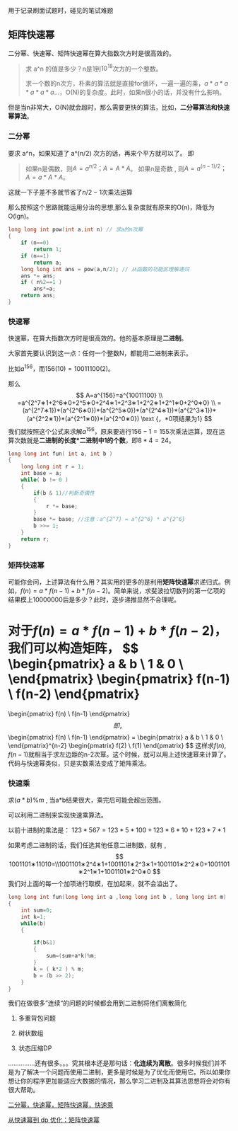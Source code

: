 用于记录刷面试题时，碰见的笔试难题

## 矩阵快速幂

二分幂、快速幂、矩阵快速幂在算大指数次方时是很高效的。

> 求 a^n 的值是多少？n是1到$10^{18}$次方的一个整数。 
>
> 求一个数的n次方，朴素的算法就是直接for循环，一遍一遍的乘，$a*a*a*a*a*a…$，O(N)的复杂度。此时，如果n很小的话，并没有什么影响。

 但是当n非常大，O(N)就会超时，那么需要更快的算法，比如，**二分幂算法和快速幂算法**。

### 二分幂

要求 a^n，如果知道了 a^(n/2) 次方的话，再来个平方就可以了。 即 

> 如果n是偶数，则$A=a^{n/2} ；  A=A*A$。 
> 如果n是奇数 , 则$A=a^{(n-1)/2}； A=a*A*A$。 

这就一下子差不多就节省了$n/2-1$次乘法运算 

那么按照这个思路就能运用分治的思想,那么复杂度就有原来的O(n)，降低为O(lgn)。

```c++
long long int pow(int a,int n) // 求a的n次幂
{
    if (n==0)
        return 1;
    if (n==1)
        return a;
    long long int ans = pow(a,n/2); // 从函数的功能区理解递归
    ans *= ans;
    if ( n%2==1 )
        ans*=a;
    return ans;
}
```

### 快速幂

快速幂，在算大指数次方时是很高效的。他的基本原理是**二进制**。

大家首先要认识到这一点：任何一个整数N，都能用二进制来表示。 

比如$a^{156}$，而$156(10) = 10011100(2) 。$

那么 
$$
A=a^{156}=a^{10011100} \\
=a^{2^7∗1+2^6∗0+2^5∗0+2^4∗1+2^3∗1+2^2∗1+2^1∗0+2^0∗0} \\
=(a^{2^7∗1})*(a^{2^6∗0})*(a^{2^5∗0})*(a^{2^4∗1})*(a^{2^3∗1})*(a^{2^2∗1})*(a^{2^1∗0})*(a^{2^0∗0}) \text {，*0项结果为1}
$$
我们就按照这个公式来求解$a^{156}$，原来要进行$156-1=155$次乘法运算，现在运算次数就是**二进制的长度*二进制中1的个数**，即$8*4 = 24$。

```c++
long long int fun( int a, int b ) 
{
    long long int r = 1;
    int base = a;
    while( b != 0 ) 
    {
        if(b & 1)//判断奇偶性
        {
            r *= base;
        }
        base *= base; //注意：a^{2^7} = a^{2^6} * a^{2^6}
        b >>= 1;
    }
    return r;
}
```

### 矩阵快速幂

可能你会问，上述算法有什么用？其实用的更多的是利用**矩阵快速幂**求递归式。例如，$f(n) = a * f(n - 1) + b * f(n-2)$。简单来说，求斐波拉切数列的第一亿项的结果模上10000000后是多少？此时，逐步递推显然不合理呢。

对于$f(n) = a * f(n - 1) + b * f(n-2)$，我们可以构造矩阵，
$$
\begin{pmatrix} a & b \\ 1 & 0 \\ \end{pmatrix} 
\begin{pmatrix} f(n-1) \\ f(n-2)  \end{pmatrix}
=
\begin{pmatrix} f(n) \\ f(n-1)  \end{pmatrix}
$$
即，
$$
\begin{pmatrix} f(n) \\ f(n-1)  \end{pmatrix} = 
\begin{pmatrix} a & b \\ 1 & 0 \\ \end{pmatrix}^{n-2}
\begin{pmatrix} f(2) \\ f(1)  \end{pmatrix}
$$
这样求$f(n), f(n-1)$就相当于求左边距的n-2次幂。这个时候，就可以用上述快速幂来计算了。代码与快速幂类似，只是实数乘法变成了矩阵乘法。

### 快速乘

求$(a * b )\% m$ , 当a*b结果很大，乘完后可能会超出范围。 

可以利用二进制来实现快速乘算法。

以前十进制的乘法是： $123*567=123*5*100 + 123*6*10 + 123 * 7 * 1$

如果考虑二进制的话，我们任选其他任意二进制数，就有 ,
$$
1001101∗11010=\\1001101∗2^4∗1+1001101∗2^3∗1+1001101∗2^2∗0+1001101∗2^1∗1+1001101∗2^0∗0
$$
我们对上面的每一个加项进行取模，在加起来，就不会溢出了。

```c++
long long int fun(long long int a ,long long int b , long long int m)
{
    int sum=0;
    int k=1;
    while(b)
    {

        if(b&1)
        {
            sum=(sum+a*k)%m;
        }
        k = ( k*2 ) % m;
        b = (b >> 2);
    }
}
```

我们在做很多”连续“的问题的时候都会用到二进制将他们离散简化 

1. 多重背包问题 

2. 树状数组 

3. 状态压缩DP 

……………还有很多。。。究其根本还是那句话：**化连续为离散**。很多时候我们并不是为了解决一个问题而使用二进制，更多是时候是为了优化而使用它。所以如果你想让你的程序更加能适应大数据的情况，那么学习二进制及其算法思想将会对你有很大帮助。

[二分幂，快速幂，矩阵快速幂，快速乘](https://blog.csdn.net/MosBest/article/details/69264953)

[从快速幂到 dp 优化：矩阵快速幂](https://www.zybuluo.com/Dmaxiya/note/1015379)

